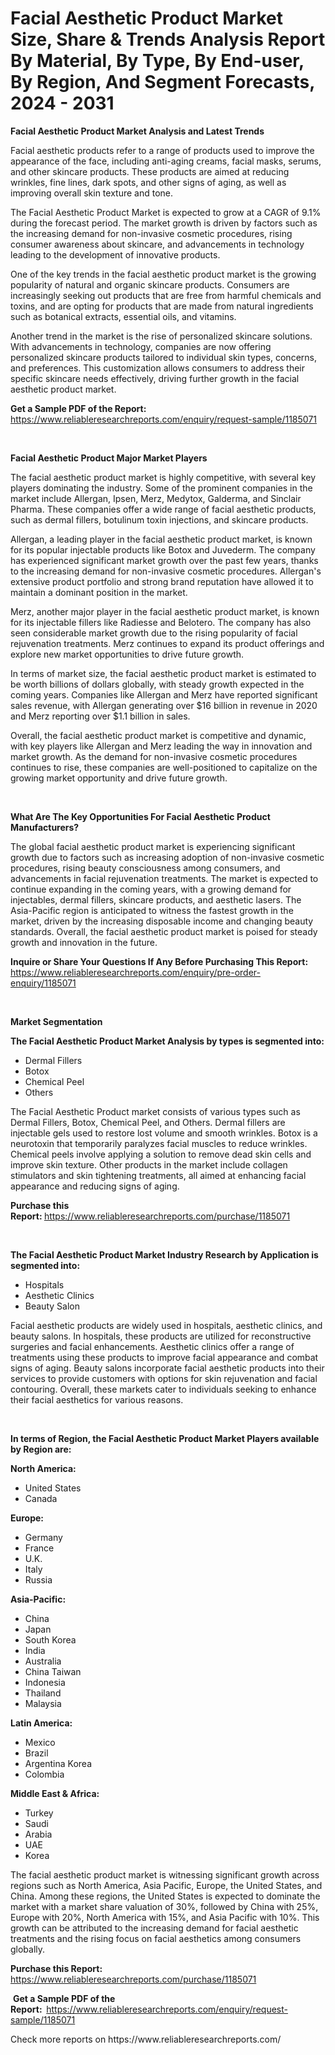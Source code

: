 <p><h1>Facial Aesthetic Product Market Size, Share & Trends Analysis Report By Material, By Type, By End-user, By Region, And Segment Forecasts, 2024 - 2031</h1></p><p><strong>Facial Aesthetic Product Market Analysis and Latest Trends</strong></p>
<p><p>Facial aesthetic products refer to a range of products used to improve the appearance of the face, including anti-aging creams, facial masks, serums, and other skincare products. These products are aimed at reducing wrinkles, fine lines, dark spots, and other signs of aging, as well as improving overall skin texture and tone.</p><p>The Facial Aesthetic Product Market is expected to grow at a CAGR of 9.1% during the forecast period. The market growth is driven by factors such as the increasing demand for non-invasive cosmetic procedures, rising consumer awareness about skincare, and advancements in technology leading to the development of innovative products.</p><p>One of the key trends in the facial aesthetic product market is the growing popularity of natural and organic skincare products. Consumers are increasingly seeking out products that are free from harmful chemicals and toxins, and are opting for products that are made from natural ingredients such as botanical extracts, essential oils, and vitamins.</p><p>Another trend in the market is the rise of personalized skincare solutions. With advancements in technology, companies are now offering personalized skincare products tailored to individual skin types, concerns, and preferences. This customization allows consumers to address their specific skincare needs effectively, driving further growth in the facial aesthetic product market.</p></p>
<p><strong>Get a Sample PDF of the Report:&nbsp;</strong> <a href="https://www.reliableresearchreports.com/enquiry/request-sample/1185071">https://www.reliableresearchreports.com/enquiry/request-sample/1185071</a></p>
<p>&nbsp;</p>
<p><strong>Facial Aesthetic Product Major Market Players</strong></p>
<p><p>The facial aesthetic product market is highly competitive, with several key players dominating the industry. Some of the prominent companies in the market include Allergan, Ipsen, Merz, Medytox, Galderma, and Sinclair Pharma. These companies offer a wide range of facial aesthetic products, such as dermal fillers, botulinum toxin injections, and skincare products.</p><p>Allergan, a leading player in the facial aesthetic product market, is known for its popular injectable products like Botox and Juvederm. The company has experienced significant market growth over the past few years, thanks to the increasing demand for non-invasive cosmetic procedures. Allergan's extensive product portfolio and strong brand reputation have allowed it to maintain a dominant position in the market.</p><p>Merz, another major player in the facial aesthetic product market, is known for its injectable fillers like Radiesse and Belotero. The company has also seen considerable market growth due to the rising popularity of facial rejuvenation treatments. Merz continues to expand its product offerings and explore new market opportunities to drive future growth.</p><p>In terms of market size, the facial aesthetic product market is estimated to be worth billions of dollars globally, with steady growth expected in the coming years. Companies like Allergan and Merz have reported significant sales revenue, with Allergan generating over $16 billion in revenue in 2020 and Merz reporting over $1.1 billion in sales.</p><p>Overall, the facial aesthetic product market is competitive and dynamic, with key players like Allergan and Merz leading the way in innovation and market growth. As the demand for non-invasive cosmetic procedures continues to rise, these companies are well-positioned to capitalize on the growing market opportunity and drive future growth.</p></p>
<p>&nbsp;</p>
<p><strong>What Are The Key Opportunities For Facial Aesthetic Product Manufacturers?</strong></p>
<p><p>The global facial aesthetic product market is experiencing significant growth due to factors such as increasing adoption of non-invasive cosmetic procedures, rising beauty consciousness among consumers, and advancements in facial rejuvenation treatments. The market is expected to continue expanding in the coming years, with a growing demand for injectables, dermal fillers, skincare products, and aesthetic lasers. The Asia-Pacific region is anticipated to witness the fastest growth in the market, driven by the increasing disposable income and changing beauty standards. Overall, the facial aesthetic product market is poised for steady growth and innovation in the future.</p></p>
<p><strong>Inquire or Share Your Questions If Any Before Purchasing This Report:</strong> <a href="https://www.reliableresearchreports.com/enquiry/pre-order-enquiry/1185071">https://www.reliableresearchreports.com/enquiry/pre-order-enquiry/1185071</a></p>
<p>&nbsp;</p>
<p><strong>Market Segmentation</strong></p>
<p><strong>The Facial Aesthetic Product Market Analysis by types is segmented into:</strong></p>
<p><ul><li>Dermal Fillers</li><li>Botox</li><li>Chemical Peel</li><li>Others</li></ul></p>
<p><p>The Facial Aesthetic Product market consists of various types such as Dermal Fillers, Botox, Chemical Peel, and Others. Dermal fillers are injectable gels used to restore lost volume and smooth wrinkles. Botox is a neurotoxin that temporarily paralyzes facial muscles to reduce wrinkles. Chemical peels involve applying a solution to remove dead skin cells and improve skin texture. Other products in the market include collagen stimulators and skin tightening treatments, all aimed at enhancing facial appearance and reducing signs of aging.</p></p>
<p><strong>Purchase this Report:&nbsp;</strong><a href="https://www.reliableresearchreports.com/purchase/1185071">https://www.reliableresearchreports.com/purchase/1185071</a></p>
<p>&nbsp;</p>
<p><strong>The Facial Aesthetic Product Market Industry Research by Application is segmented into:</strong></p>
<p><ul><li>Hospitals</li><li>Aesthetic Clinics</li><li>Beauty Salon</li></ul></p>
<p><p>Facial aesthetic products are widely used in hospitals, aesthetic clinics, and beauty salons. In hospitals, these products are utilized for reconstructive surgeries and facial enhancements. Aesthetic clinics offer a range of treatments using these products to improve facial appearance and combat signs of aging. Beauty salons incorporate facial aesthetic products into their services to provide customers with options for skin rejuvenation and facial contouring. Overall, these markets cater to individuals seeking to enhance their facial aesthetics for various reasons.</p></p>
<p>&nbsp;</p>
<p><strong>In terms of Region, the Facial Aesthetic Product Market Players available by Region are:</strong></p>
<p>
    <p> <strong> North America: </strong>
        <ul>
            <li>United States</li>
            <li>Canada</li>
        </ul>
        </p> 
    <p> <strong> Europe: </strong>
        <ul>
            <li>Germany</li>
            <li>France</li>
            <li>U.K.</li>
            <li>Italy</li>
            <li>Russia</li>
        </ul>
        </p> 
    <p> <strong> Asia-Pacific: </strong>
        <ul>
            <li>China</li>
            <li>Japan</li>
            <li>South Korea</li>
            <li>India</li>
            <li>Australia</li>
            <li>China Taiwan</li>
            <li>Indonesia</li>
            <li>Thailand</li>
            <li>Malaysia</li>
        </ul>
        </p> 
    <p> <strong> Latin America: </strong>
        <ul>
            <li>Mexico</li>
            <li>Brazil</li>
            <li>Argentina Korea</li>
            <li>Colombia</li>
        </ul>
        </p> 
    <p> <strong> Middle East & Africa: </strong>
        <ul>
            <li>Turkey</li>
            <li>Saudi</li>
            <li>Arabia</li>
            <li>UAE</li>
            <li>Korea</li>
        </ul>
    </p>
    </p>
<p><p>The facial aesthetic product market is witnessing significant growth across regions such as North America, Asia Pacific, Europe, the United States, and China. Among these regions, the United States is expected to dominate the market with a market share valuation of 30%, followed by China with 25%, Europe with 20%, North America with 15%, and Asia Pacific with 10%. This growth can be attributed to the increasing demand for facial aesthetic treatments and the rising focus on facial aesthetics among consumers globally.</p></p>
<p><strong>Purchase this Report: </strong><a href="https://www.reliableresearchreports.com/purchase/1185071">https://www.reliableresearchreports.com/purchase/1185071</a></p>
<p>&nbsp;<strong>Get a Sample PDF of the Report:&nbsp;&nbsp;</strong><a href="https://www.reliableresearchreports.com/enquiry/request-sample/1185071">https://www.reliableresearchreports.com/enquiry/request-sample/1185071</a></p>
<p><strong></strong></p>
<p>Check more reports on https://www.reliableresearchreports.com/</p>